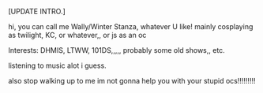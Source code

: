 [UPDATE INTRO.]


hi, you can call me Wally/Winter Stanza, whatever U like!
mainly cosplaying as twilight, KC, or whatever,, or js as an oc

Interests: DHMIS, LTWW, 101DS,,,,, probably some old shows,, etc.

listening to music alot i guess.

also stop walking up to me im not gonna help you with your stupid ocs!!!!!!!!!
